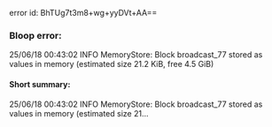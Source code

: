 error id: BhTUg7t3m8+wg+yyDVt+AA==
### Bloop error:

25/06/18 00:43:02 INFO MemoryStore: Block broadcast_77 stored as values in memory (estimated size 21.2 KiB, free 4.5 GiB)
#### Short summary: 

25/06/18 00:43:02 INFO MemoryStore: Block broadcast_77 stored as values in memory (estimated size 21...